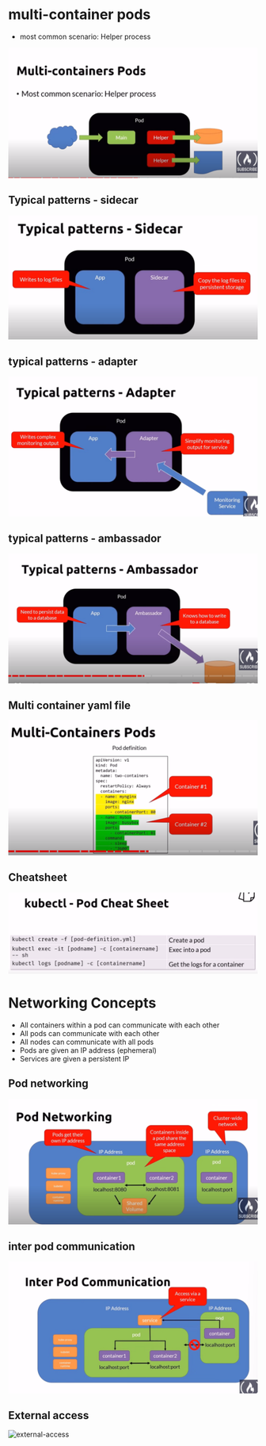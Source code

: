 # multi-container pods
- most common scenario: Helper process

![multi-container-pods](multi-container-pods.png)

## Typical patterns - sidecar
![sidecar](sidecar.png)

## typical patterns - adapter
![adapter](adapter.png)

## typical patterns - ambassador
![ambassador](ambassador.png)

## Multi container yaml file
![yaml-file](yaml-file.png)

## Cheatsheet
![cheat-sheet](cheat-sheet.png)

# Networking Concepts
- All containers within a pod can communicate with each other
- All pods can communicate with each other
- All nodes can communicate with all pods
- Pods are given an IP address (ephemeral)
- Services are given a persistent IP

## Pod networking
![pod-networking](pod-networking.png)

## inter pod communication
![inter-pod](inter-pod.png)

## External access
![external-access](external-access.png)